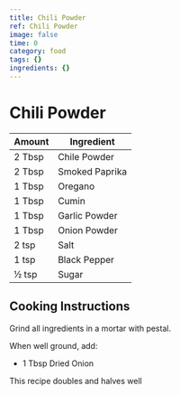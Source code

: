 ```yaml
---
title: Chili Powder
ref: Chili Powder
image: false
time: 0
category: food
tags: {}
ingredients: {}
---
```

# Chili Powder  
  
|Amount|Ingredient|  
|----|----|  
2 Tbsp | Chile Powder  
2 Tbsp | Smoked Paprika  
1 Tbsp | Oregano  
1 Tbsp | Cumin  
1 Tbsp | Garlic Powder  
1 Tbsp | Onion Powder  
2 tsp | Salt  
1 tsp | Black Pepper  
½ tsp | Sugar  
  
## Cooking Instructions  
Grind all ingredients in a mortar with pestal.  
  
When well ground, add:  

 - 1 Tbsp Dried Onion  
  
This recipe doubles and halves well  
  